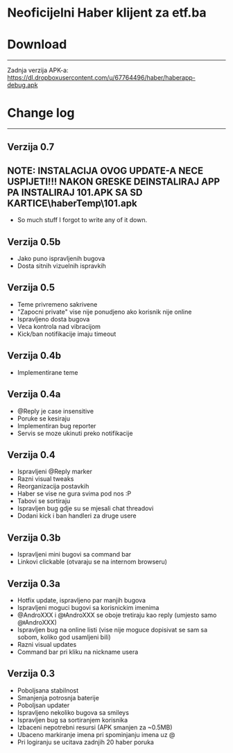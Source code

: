 # Neoficijelni Haber klijent za etf.ba

# Download
---------------------------------------------------
Zadnja verzija APK-a:
https://dl.dropboxusercontent.com/u/67764496/haber/haberapp-debug.apk


# Change log
------------------
Verzija 0.7
------------------
NOTE: INSTALACIJA OVOG UPDATE-A NECE USPIJETI!!! NAKON GRESKE
DEINSTALIRAJ APP PA INSTALIRAJ 101.APK SA SD KARTICE\haberTemp\101.apk
------------------
- So much stuff I forgot to write any of it down.

Verzija 0.5b
------------------
- Jako puno ispravljenih bugova
- Dosta sitnih vizuelnih ispravkih

Verzija 0.5
------------------
- Teme privremeno sakrivene
- "Zapocni private" vise nije ponudjeno ako korisnik nije online
- Ispravljeno dosta bugova
- Veca kontrola nad vibracijom
- Kick/ban notifikacije imaju timeout

Verzija 0.4b
------------------
- Implementirane teme 



Verzija 0.4a
------------------
- @Reply je case insensitive
- Poruke se kesiraju
- Implementiran bug reporter
- Servis se moze ukinuti preko notifikacije



Verzija 0.4
------------------
- Ispravljeni @Reply marker
- Razni visual tweaks
- Reorganizacija postavkih
- Haber se vise ne gura svima pod nos :P
- Tabovi se sortiraju 
- Ispravljen bug gdje su se mjesali chat threadovi 
- Dodani kick i ban handleri za druge usere 



Verzija 0.3b
------------------
- Ispravljeni mini bugovi sa command bar
- Linkovi clickable (otvaraju se na internom browseru)



Verzija 0.3a
------------------
- Hotfix update, ispravljeno par manjih bugova
- Ispravljeni moguci bugovi sa korisnickim imenima
- @AndroXXX i @ǂAndroXXX se oboje tretiraju kao reply (umjesto samo @ǂAndroXXX)
- Ispravljen bug na online listi (vise nije moguce dopisivat se sam sa sobom, koliko god usamljeni bili)
- Razni visual updates
- Command bar pri kliku na nickname usera



Verzija 0.3
------------------
- Poboljsana stabilnost
- Smanjenja potrosnja baterije
- Poboljsan updater
- Ispravljeno nekoliko bugova sa smileys
- Ispravljen bug sa sortiranjem korisnika
- Izbaceni nepotrebni resursi (APK smanjen za ~0.5MB)
- Ubaceno markiranje imena pri spominjanju imena uz @
- Pri logiranju se ucitava zadnjih 20 haber poruka
